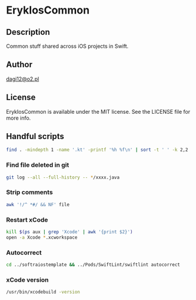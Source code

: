 # ErykIosCommon

## Description

Common stuff shared across iOS projects in Swift.

## Author

dagi12@o2.pl

## License

ErykIosCommon is available under the MIT license. See the LICENSE file for more info.

## Handful scripts

```bash
find . -mindepth 1 -name '.kt' -printf '%h %f\n' | sort -t ' ' -k 2,2 | uniq -f 1 --all-repeated=separate | tr ' ' '/'
```

### Find file deleted in git
```bash
git log --all --full-history -- */xxxx.java
```
### Strip comments
```bash
awk '!/^ *#/ && NF' file
```
### Restart xCode
```bash
kill $(ps aux | grep 'Xcode' | awk '{print $2}')
open -a Xcode *.xcworkspace
```
### Autocorrect
```bash
cd ../softraiostemplate && ../Pods/SwiftLint/swiftlint autocorrect
```

### xCode version
```bash
/usr/bin/xcodebuild -version
```
